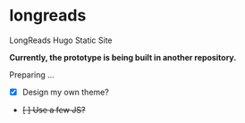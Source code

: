 # longreads
LongReads Hugo Static Site

**Currently, the prototype is being built in another repository.**

Preparing ...

- [X] Design my own theme?
- ~~[ ] Use a few JS?~~
